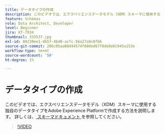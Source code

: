 ```yaml
---
title: データタイプの作成
description: このビデオでは、エクスペリエンスデータモデル（XDM）スキーマに使用する独自のデータタイプをAdobe Experience Platformで作成する方法を説明します。
feature: Schemas
role: Data Architect, Developer
level: Beginner
jira: KT-7934
thumbnail: 333537.jpg
exl-id: 00239ee1-db57-4bd0-acfc-5ba27a9c8fb6
source-git-commit: 286c85aa88d44574f00ded67f0de8e0c945a153e
workflow-type: tm+mt
source-wordcount: '59'
ht-degree: 1%

---
```


# データタイプの作成

このビデオでは、エクスペリエンスデータモデル（XDM）スキーマに使用する独自のデータタイプをAdobe Experience Platformで作成する方法を説明します。 詳しくは、[ スキーマドキュメント ](https://experienceleague.adobe.com/docs/experience-platform/xdm/home.html?lang=ja) を参照してください。

>[!VIDEO](https://video.tv.adobe.com/v/333537?learn=on&enablevpops)
